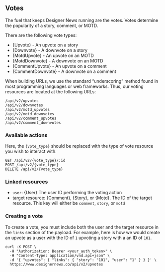 ## Votes

The fuel that keeps Designer News running are the votes. Votes determine the popularity
of a story, comment, or MOTD.

There are the following vote types:

- {Upvote} - An upvote on a story
- {Downvote} - A downvote on a story
- {MotdUpvote} - An upvote on an MOTD
- {MotdDownvote} - A downvote on an MOTD
- {CommentUpvote} - An upvote on a comment
- {CommentDownvote} - A downvote on a comment

When building URLs, we use the standard “underscoring” method found in most programming languages or web
frameworks. Thus, our voting resources are located at the following URLs:

```
/api/v2/upvotes
/api/v2/downvotes
/api/v2/motd_upvotes
/api/v2/motd_downvotes
/api/v2/comment_upvotes
/api/v2/comment_downvotes
```

### Available actions

Here, the `{vote_type}` should be replaced with the type of vote resource you wish to interact with.

```
GET /api/v2/{vote_type}/:id
POST /api/v2/{vote_type}
DELETE /api/v2/{vote_type}
```

### Linked resources

- `user`: {User} The user ID performing the voting action
- target resource: {Comment}, {Story}, or {Motd}. The ID of the target resource. This key will either be `comment`, `story`, or `motd`


### Creating a vote

To create a vote, you must include both the user and the target resource in the `links` section of the payload.
For example, here is how we would create an upvote as a user with the ID of `1` upvoting a story with a
an ID of `101`.

```shell
curl -X POST \
  -H "Authorization: Bearer <your_auth_token>" \
  -H "Content-Type: application/vnd.api+json" \
  -d '{ "upvotes": { "links": { "story": "101", "user": "1" } } }' \
  https://www.designernews.co/api/v2/upvotes
```
